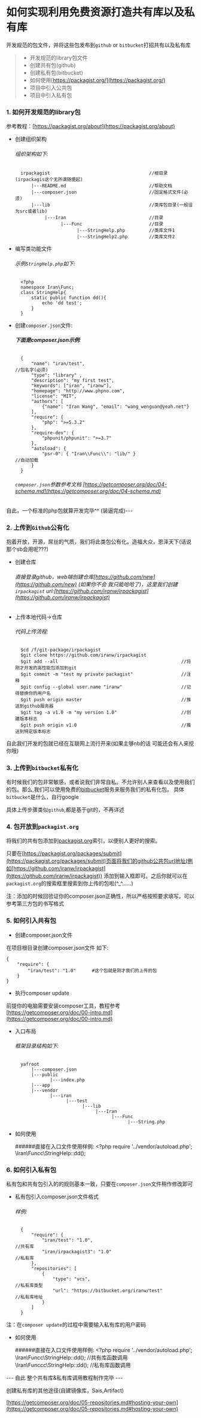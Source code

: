 # 如何实现利用免费资源打造共有库以及私有库

开发规范的包文件，并将这些包发布到`github` or `bitbucket`打招共有以及私有库

> * 开发规范的library包文件
> * 创建共有包(github)
> * 创建私有包(bitbucket)
> * 如何使用[https://packagist.org/](https://packagist.org/)
> * 项目中引入公共包
> * 项目中引入私有包





### 1. 如何开发规范的library包

参考教程：[https://packagist.org/about](https://packagist.org/about)

* 创建组织架构

    ###### 组织架构如下: 
        irpackagist                                     //根目录(irpackagis这个无所谓随便起)
            |---README.md                               //帮助文档
            |---composer.json                           //固定格式文件(必须)
            |---lib                                     //类库包目录(一般设为src或者lib)
                 |---Iran                               //目录
                       |---Func                         //目录
                             |---StringHelp.php         //类库文件1
                             |---StringHelp2.php        //类库文件2

* 编写类功能文件

    ###### 示例`StringHelp.php`如下:
        <?php
        namespace Iran\Func;
        class StringHelp{
            static public function dd(){
                echo 'dd test';
            }
        }



* 创建`composer.json`文件: 

    ###### **下面是composer.json示例**:
        { 
            "name": "iran/test",                                        //包名字(必须)
            "type": "library" ,
            "description": "my first test", 
            "keywords": ["iran", "iranw"], 
            "homepage": "http://www.phpno.com", 
            "license": "MIT",
            "authors": [
                {"name": "Iran Wang", "email": "wang_wenguan@yeah.net"}
            ],
            "require": {
                "php": ">=5.3.2"
            },
            "require-dev": {
                "phpunit/phpunit": ">=3.7"
            },
            "autoload": {
                "psr-0": { "Iran\\Func\\": "lib/" }                     //自动加载
            }
        }
    ###### `composer.json`参数参考文档 [https://getcomposer.org/doc/04-schema.md](https://getcomposer.org/doc/04-schema.md)


自此，一个标准的php包就算开发完毕^^ (装逼完成)---


### 2. 上传到`Github`公有化

抱着开放，开源，屌丝的气质，我们将此类包公有化。造福大众，恩泽天下(话说那个sb会用呢???)

* 创建仓库

    ###### 直接登录github，web端创建仓库[https://github.com/new](https://github.com/new) (如果你不会 我只能哈哈了)，这里我们创建`irpackagist`  url:[https://github.com/iranw/irpackagist](https://github.com/iranw/irpackagist)

* 上传本地代码->仓库
    
    ######  代码上传流程:
        $cd /f/git-package/irpackagist
        $git clone https://github.com/iranw/irpackagist
        $git add --all                                              //将刚才开发的高性能包添加到git
        $git commit -m "test my private packagist"                  //注释
        $git config --global user.name "iranw"                      //记得替换你的用户名
        $git push origin master                                     //推送到github服务器
        $git tag -a v1.0 -m "my version 1.0"                        //创建版本标志
        $git push origin v1.0                                       //推送到特定版本标志

自此我们开发的包就已经在互联网上流行开来(如果主够nb的话 可能还会有人来挖你哦)


### 3. 上传到`bitbucket`私有化

有时候我们的包非常敏感，或者说我们非常自私。不允许别人来查看以及使用我们的包。那么,我们可以使用免费的[bitbucket](https://bitbucket.org/dashboard/overview)服务来服务我们的私有化包。
具体`bitbucket`是什么，自行google

具体上传步骤类似`github`,都是基于git的，不再详述


### 4. 包开放到`packagist.org`

将我们的共有包添加到[packagist.org](https://packagist.org/)索引，以便别人更好的搜索。

只要在[https://packagist.org/packages/submit](https://packagist.org/packages/submit)页面将我们的github公共包url地址(例如[https://github.com/iranw/irpackagist](https://github.com/iranw/irpackagist))
添加到输入框即可。之后你就可以在`packagist.org`的搜索框里搜索到你上传的包啦(^_^......)

注：添加的时候回验证你的composer.json正确性，所以严格按照要求填写。可以参考第三方包的书写格式


### 5. 如何引入共有包

* 创建composer.json文件

在项目根目录创建composer.json文件 如下:

    {    
        "require": {
            "iran/test": "1.0"      #这个包就是刚才我们的上传的包
        }
    }

* 执行composer update

前提你的电脑需要安装composer工具，教程参考[https://getcomposer.org/doc/00-intro.md](https://getcomposer.org/doc/00-intro.md)

* 入口布局

    ###### 框架目录结构如下:     
        yafroot
            |---composer.json
            |---public
                   |---index.php
            |---app
            |---vendor
                   |---iran 
                         |---test
                               |---lib
                                    |---Iran
                                          |---Func
                                                |---String.php

* 如何使用
    
    ######直接在入口文件使用样例:
        <?php
        require '../vendor/autoload.php';
        \Iran\Funcc\StringHelp::dd();

### 6. 如何引入私有包
    
私有包和共有包引入的的规则基本一致，只要在`composer.json`文件稍作修改即可

* 私有包引入composer.json文件格式
    
    ###### 样例:
        {    
            "require": {
                "iran/test": "1.0",                                     //共有库
                "iran/irpackagist3": "1.0"                              //私有库
            },
            "repositories": [
                {
                    "type": "vcs",                                      //私有库类型
                    "url": "https://bitbucket.org/iranw/test"           //私有库地址
                }
            ]
        }

注：在`composer update`的过程中需要输入私有库的用户密码

* 如何使用
    
    ######直接在入口文件使用样例:
        <?php
        require '../vendor/autoload.php';
        \Iran\Funcc\StringHelp::dd();           //共有库函数调用
        \Iran\Funccc\StringHelp::dd();          //私有库函数调用


--- 自此 整个共有库&私有库调用教程制作完毕 ---

创建私有库的其他途径(自建镜像库，Sais,Artifact)

[https://getcomposer.org/doc/05-repositories.md#hosting-your-own](https://getcomposer.org/doc/05-repositories.md#hosting-your-own)








